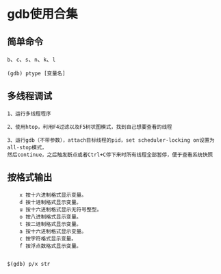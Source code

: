 # gdb使用合集

## 简单命令
`b`、`c`、`s`、`n`、`k`、`l`
```
(gdb) ptype [变量名]
```

## 多线程调试
```
1、运行多线程程序

2、使用htop，利用F4过滤以及F5树状图模式，找到自己想要查看的线程

3、运行gdb（不带参数），attach目标线程的pid，set scheduler-locking on设置为all-stop模式，
然后continue，之后触发断点或者Ctrl+C停下来时所有线程全部暂停，便于查看系统快照
```

## 按格式输出
```
    x 按十六进制格式显示变量。
    d 按十进制格式显示变量。
    u 按十六进制格式显示无符号整型。
    o 按八进制格式显示变量。
    t 按二进制格式显示变量。
    a 按十六进制格式显示变量。
    c 按字符格式显示变量。
    f 按浮点数格式显示变量。
    
```
```
$(gdb) p/x str
```
